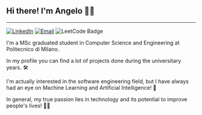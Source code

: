 ## Hi there! I'm Angelo 🚀👋

---
[![LinkedIn](https://img.shields.io/badge/-LinkedIn-blue?style=flat&logo=Linkedin&logoColor=white)](https://www.linkedin.com/in/angelo-tulbure/)
[![Email](https://img.shields.io/badge/Gmail-D14836?style=flat&logo=gmail&logoColor=white)](mailto:angelotulbure00@gmail.com)
![LeetCode Badge](https://img.shields.io/badge/LeetCode-Solved%20Problems-orange?style=flat&logo=leetcode)


I'm a MSc graduated student in Computer Science and Engineering at Politecnico di Milano.

In my profile you can find a lot of projects done during the universitary years. 🛠️

I'm actually interested in the software engineering field, but I have always had an eye on Machine Learning and Artificial Intelligence! 🤖

In general, my true passion lies in technology and its potential to improve people's lives! 👨‍💻
